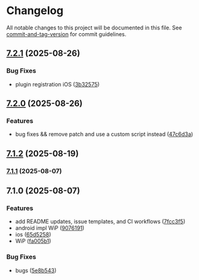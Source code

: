 # Changelog

All notable changes to this project will be documented in this file. See [commit-and-tag-version](https://github.com/absolute-version/commit-and-tag-version) for commit guidelines.

## [7.2.1](https://github.com/Cap-go/capacitor-twilio-voice/compare/7.2.0...7.2.1) (2025-08-26)


### Bug Fixes

* plugin registration iOS ([3b32575](https://github.com/Cap-go/capacitor-twilio-voice/commit/3b3257583ebcfec974cf898f644aba225d7af578))

## [7.2.0](https://github.com/Cap-go/capacitor-twilio-voice/compare/7.1.2...7.2.0) (2025-08-26)


### Features

* bug fixes && remove patch and use a custom script instead ([47c6d3a](https://github.com/Cap-go/capacitor-twilio-voice/commit/47c6d3a32816376965826b1da3880c4e5466a620))

## [7.1.2](https://github.com/Cap-go/capacitor-twilio-voice/compare/7.1.1...7.1.2) (2025-08-19)

### [7.1.1](https://github.com/Cap-go/capacitor-twilio-voice/compare/7.1.0...7.1.1) (2025-08-07)

## 7.1.0 (2025-08-07)


### Features

* add README updates, issue templates, and CI workflows ([7fcc3f5](https://github.com/Cap-go/capacitor-twilio-voice/commit/7fcc3f55c8768d3c14f519fd22d2f751c3f4d52f))
* android impl WiP ([9076191](https://github.com/Cap-go/capacitor-twilio-voice/commit/907619131391aeb1b026f1a1be534339dd761155))
* ios ([65d5258](https://github.com/Cap-go/capacitor-twilio-voice/commit/65d5258d28c9d20f94196cfd71ad8f1f1973b2ee))
* WiP ([fa005b1](https://github.com/Cap-go/capacitor-twilio-voice/commit/fa005b18e66845586bd9ef9a95c0736db61b9e01))


### Bug Fixes

* bugs ([5e8b543](https://github.com/Cap-go/capacitor-twilio-voice/commit/5e8b5433b5d968f6d5a1b456e1ede131bae195b7))
